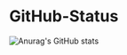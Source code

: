 # GitHub-Status
<!-- ![Anurag's GitHub stats](https://github-readme-stats.vercel.app/api?username=ZhDev0&show_icons=true) -->
![Anurag's GitHub stats](https://github-readme-stats.vercel.app/api?username=ZhDev0&show_icons=true&theme=radical)
